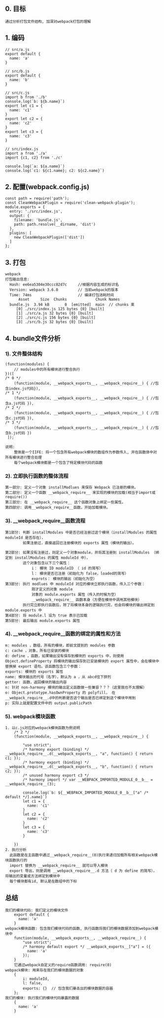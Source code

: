 ## 0. 目标
    通过分析打包文件结构, 加深对webpack打包的理解

## 1. 编码
    // src/a.js
    export default {
      name: 'a'
    }
    
    // src/b.js
    export default {
      name: 'b'
    }
    
    // src/c.js
    import b from './b'
    console.log(`b: ${b.name}`)
    export let c1 = {
      name: 'c1'
    }
    export let c2 = {
      name: 'c2'
    }
    export let c3 = {
      name: 'c3'
    }
    
    // src/index.js
    import a from './a'
    import {c1, c2} from './c'
    
    console.log(`a: ${a.name}`)
    console.log(`c1: ${c1.name}; c2: ${c2.name}`)
    
## 2. 配置(webpack.config.js)
    const path = require('path');
    const CleanWebpackPlugin = require('clean-webpack-plugin');
    module.exports = {
      entry: './src/index.js',
      output: {
        filename: 'bundle.js',
        path: path.resolve(__dirname, 'dist')
      },
      plugins: [
        new CleanWebpackPlugin(['dist'])
      ]
    };
## 3. 打包
    webpack
    打包输出信息:
      Hash: ee6ea5304e30ccc82d7c     //根据内容生成的标识名
      Version: webpack 3.6.0         // 当前webpack的版本
      Time: 74ms                     // 编译打包消耗时间
          Asset     Size  Chunks             Chunk Names
      bundle.js  3.94 kB       0  [emitted]  main  // chunks 束
         [0] ./src/index.js 125 bytes {0} [built]
         [1] ./src/a.js 32 bytes {0} [built]
         [2] ./src/c.js 156 bytes {0} [built]
         [3] ./src/b.js 32 bytes {0} [built]
    

## 4. bundle文件分析
### 1). 文件整体结构
    (function(modules) {
        // modules中的所有模块进行整合执行
    })([
    /* 0 */
        (function(module, __webpack_exports__, __webpack_require__) { //包含index.js代码}),
    /* 1 */
        (function(module, __webpack_exports__, __webpack_require__) { //包含a.js代码 }),
    /* 2 */
        (function(module, __webpack_exports__, __webpack_require__) { //包含c.js代码 }),
    /* 3 */
        (function(module, __webpack_exports__, __webpack_require__) { //包含b.js代码 })
     ]);
    
    说明: 
        整体是一个IIFE: 将一个包含所有webpack模块的数组作为参数传入, 并在函数体中对所有模块进行整合处理
        每个webpack模块都是一个包含了特定模块代码的函数
        
### 2). 立即执行函数的整体流程
    第一部分: 定义一个对象 installModlues 来保存 Webpack 已注册的模块。
    第二部分: 定义一个函数 __webpack_require__ 来实现的模块的加载(相当于import或require())
    第三部分: 在 __webpack_require__ 这个函数对象上绑定一些属性。
    第四部分: 调用__webpack_require__函数，开始加载模块。   

### 3). __webpack_require__函数流程
    第1部分: 判断 installModules 中是否已经注册过这个模块（installModules 的属性 moduleId 是否存在），
            如果注册过，直接返回已注册模块的 exports 属性（模块的输出）。
    
    第2部分: 如果没有注册过，则定义一个对象module，并将其注册到 installModules （绑定到 installModules 的属性 moduleId 中），
            这个对象包含以下三个属性：
                i： 模块 ID moduleID （ id 的简写）
                l： 模块是否已注册（初始化为 false，loaded的简写）
                exprots： 模块的输出（初始化为空）
    第3部分: 执行 modlues 中 moduleId 对应的模块立即执行函数，传入三个参数：
                刚才定义的对象 module
                对象的 module.exports 属性（传入的时候为空）
                __webpack_require__ 函数本身（方便在模块中调用其他模块）
            执行完立即执行函数后，除了将模块本身的逻辑执行完，也会将模块的输出绑定到 module.exports 中
    第4部分: 将 module.l 设为 true 表示已加载
    第5部分: 最后输出 module.exports 属性
    
### 4). __webpack_require__函数的绑定的属性和方法
    m: modules ，数组，所有的模块，即前文提到的 modules 参数
    c: cache ，对象，所有已安装的模块
    d: define ，函数，如果输出没有保存到模块的 exports 中，则使用 Object.defineProperty 将模块的输出保存到已安装模块的 export 属性中，会在模块中替换掉 export 语句。该函数包含三个参数：
    exports: 模块的 exports 属性
    name: 模块输出的代号（名字），默认为 a ，从 abcd往下排列
    getter: 函数，返回模块的输出内容
    n: 针对 non-harmony 模块的输出定义函数做一些兼容？？？（这里我也不太理解）
    o: Object.prototype.hasOwnProperty 的 polyfill， 在 __webpack_require__.d中的判断是否这个输出是否已绑定到这个模块中用到
    p: 实际上就是配置文件中的 output.publicPath
### 5). webpack模块函数
	1. 以c.js对应的webpack模块函数为例说明
	    /* 2 */
		(function(module, __webpack_exports__, __webpack_require__) {
		
		    "use strict";
		    /* harmony export (binding) */ __webpack_require__.d(__webpack_exports__, "a", function() { return c1; });
		    /* harmony export (binding) */ __webpack_require__.d(__webpack_exports__, "b", function() { return c2; });
		    /* unused harmony export c3 */
		    /* harmony import */ var __WEBPACK_IMPORTED_MODULE_0__b__ = __webpack_require__(3);
		
		    console.log(`b: ${__WEBPACK_IMPORTED_MODULE_0__b__["a" /* default */].name}`)
		    let c1 = {
		      name: 'c1'
		    }
		    let c2 = {
		      name: 'c2'
		    }
		    let c3 = {
		      name: 'c3'
		    }
		
		})
	2. 执行分析
	  此函数是在主函数中通过__webpack_require__(0)执行来递归加载所有相关webpack模块函数执行的
	  import 替换为 __webpack_require__ 就可以导入模块
	  export 导出，则是调用 __webpack_require__.d 方法（ d 为 define 的简写），将输出的变量或方法绑定到模块中
	  每个模块都有id, 默认是在数组中的下标

## 总结
    我们的模块代码: 我们定义的模块文件
		export default {
		  name: 'a'
		}
	webpack模块函数: 包含我们模块代码的函数, 执行函数将我们的模块数据添加到webpack模块中
		function(module, __webpack_exports__, __webpack_require__) {
			"use strict";
			/* harmony default export */ __webpack_exports__["a"] = ({
			  name: 'a'
			});
		}
		它通过webpack自定义的require函数调用: require(0)
	webpack模块: 用来存在我们的模块数据的对象
		{
			i: moduleId,
	 		l: false,
	 		exports: {}  // 包含我们暴击出的模块数据的容器
	 	};
	我们的模块: 执行我们的模块代码暴露的数据
		{
		  name: 'a'
		}